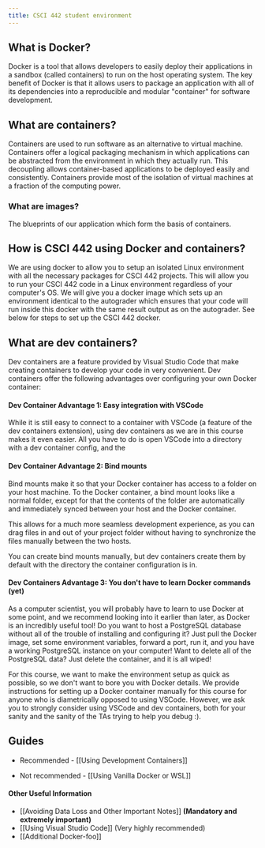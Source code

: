 ```yaml
---
title: CSCI 442 student environment
---
```


## What is Docker?
Docker is a tool that allows developers to easily deploy their applications in a sandbox (called containers) to run on the host operating system. The key benefit of Docker is that it allows users to package an application with all of its dependencies into a reproducible and modular "container" for software development.

## What are containers?
Containers are used to run software as an alternative to virtual machine. Containers offer a logical packaging mechanism in which applications can be abstracted from the environment in which they actually run. This decoupling allows container-based applications to be deployed easily and consistently. Containers provide most of the isolation of virtual machines at a fraction of the computing power.

### What are images?
The blueprints of our application which form the basis of containers.

## How is CSCI 442 using Docker and containers?
We are using docker to allow you to setup an isolated Linux environment with all the necessary packages for CSCI 442 projects. This will allow you to run your CSCI 442 code in a Linux environment regardless of your computer's OS. We will give you a docker image which sets up an environment identical to the autograder which ensures that your code will run inside this docker with the same result output as on the autograder. See below for steps to set up the CSCI 442 docker.

## What are dev containers?
Dev containers are a feature provided by Visual Studio Code that make creating containers to develop your code in very convenient. Dev containers offer the following advantages over configuring your own Docker container:
#### Dev Container Advantage 1: Easy integration with VSCode
While it is still easy to connect to a container with VSCode (a feature of the dev containers extension), using dev containers as we are in this course makes it even easier. All you have to do is open VSCode into a directory with a dev container config, and the 
#### Dev Container Advantage 2: Bind mounts
Bind mounts make it so that your Docker container has access to a folder on your host machine. To the Docker container, a bind mount looks like a normal folder, except for that the contents of the folder are automatically and immediately synced between your host and the Docker container.

This allows for a much more seamless development experience, as you can drag files in and out of your project folder without having to synchronize the files manually between the two hosts. 

You can create bind mounts manually, but dev containers create them by default with the directory the container configuration is in.
#### Dev Containers Advantage 3: You don't have to learn Docker commands (yet)
As a computer scientist, you will probably have to learn to use Docker at some point, and we recommend looking into it earlier than later, as Docker is an incredibly useful tool! Do you want to host a PostgreSQL database without all of the trouble of installing and configuring it? Just pull the Docker image, set some environment variables, forward a port, run it, and you have a working PostgreSQL instance on your computer! Want to delete all of the PostgreSQL data? Just delete the container, and it is all wiped!

For this course, we want to make the environment setup as quick as possible, so we don't want to bore you with Docker details. We provide instructions for setting up a Docker container manually for this course for anyone who is diametrically opposed to using VSCode. However, we ask you to strongly consider using VSCode and dev containers, both for your sanity and the sanity of the TAs trying to help you debug :).

## Guides
- Recommended - [[Using Development Containers]]
* Not recommended - [[Using Vanilla Docker or WSL]]

#### Other Useful Information
* [[Avoiding Data Loss and Other Important Notes]] **(Mandatory and extremely important)**
* [[Using Visual Studio Code]] (Very highly recommended)
* [[Additional Docker-foo]]




